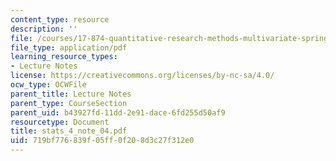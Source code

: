 ```yaml
---
content_type: resource
description: ''
file: /courses/17-874-quantitative-research-methods-multivariate-spring-2004/719bf776839f05ff0f208d3c27f312e0_stats_4_note_04.pdf
file_type: application/pdf
learning_resource_types:
- Lecture Notes
license: https://creativecommons.org/licenses/by-nc-sa/4.0/
ocw_type: OCWFile
parent_title: Lecture Notes
parent_type: CourseSection
parent_uid: b43927fd-11dd-2e91-dace-6fd255d50af9
resourcetype: Document
title: stats_4_note_04.pdf
uid: 719bf776-839f-05ff-0f20-8d3c27f312e0
---
```

